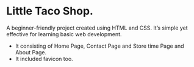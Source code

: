 # Little Taco Shop.
A beginner-friendly project created using HTML and CSS. It’s simple yet effective for learning basic web development. 
* It consisting of Home Page, Contact Page and Store time Page and About Page.
* It included favicon too.
